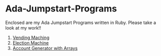 # Ada-Jumpstart-Programs

Enclosed are my Ada Jumpstart Programs written in Ruby. Please take a look at my work!!

1. [Vending Maching](https://github.com/awilson2017/Ada-Jumpstart-Programs/blob/master/Vending%20Machine)  
2. [Election Machine](https://github.com/awilson2017/Ada-Jumpstart-Programs/blob/master/Election%20Machine)  
3. [Account Generator with Arrays](https://github.com/awilson2017/Ada-Jumpstart-Programs/blob/master/Account%20Generator%20with%20Arrays)
